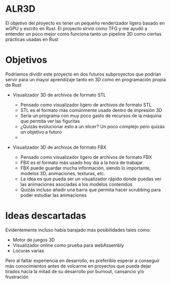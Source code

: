 # ALR3D

El objetivo del proyecto es tener un pequeño renderizador ligero basado en wGPU y escrito en Rust.
El proyecto sirvió como TFG y me ayudó a entender un poco mejor como funciona tanto un pipeline 3D como 
ciertas prácticas usadas en Rust

# Objetivos

Podríamos dividir este proyecto en dos futuros subproyectos que podrían servir para un mayor aprendizaje tanto
en 3D como en programación propia de Rust


- Visualizador 3D de archivos de formato STL
  - Pensado como visualizador ligero de archivos de formato STL
  - STL es el formato más comúnmente usado dentro de impresión 3D
  - Sería un programa con muy poco gasto de recursos de la máquina que permita ver las figuritas
  - ¿Quizás evolucionar esto a un slicer? Un poco complejo pero quizás un objetivo a futuro
  - 

- Visualizador 3D de archivos de formato FBX
  - Pensado como visualizador ligero de archivos de formato FBX
  - FBX es el formato más usado hoy día a la hora de trabajar
  - FBX puede guardar mucha información, siendo lo importante, modelos 3D, animaciones, texturas, etc.
  - La idea es que pueda ser un visualizador rápido donde puedas ver las animaciones asociadas a los modelos contenidos
  - Quizás incluso añadir una barra que permita hacer scrubbing para poder estudiar las animaciones

# Ideas descartadas

Evidentemente incluso había barajado más posibilidades tales como:
- Motor de juegos 3D
- Visualizador online como prueba para webAssembly
- Locuras varias

Pero al faltar experiencia en desarrollo, es preferible esperar a conseguir más conocimientos antes de volcarme en proyectos que pueda
dejar tirados hacia la mitad de su desarrollo por burnout, cansancio y/o frustración
